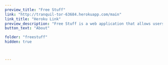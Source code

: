 ```yaml
---
preview_title: "Free Stuff"
link: "http://tranquil-tor-63684.herokuapp.com/main"
link_title: "Heroku Link"
preview_description: "Free Stuff is a web application that allows users to list their unwanted items online for others to pick up"
button_text: "About"

folder: "freestuff"
hidden: true



---
```

